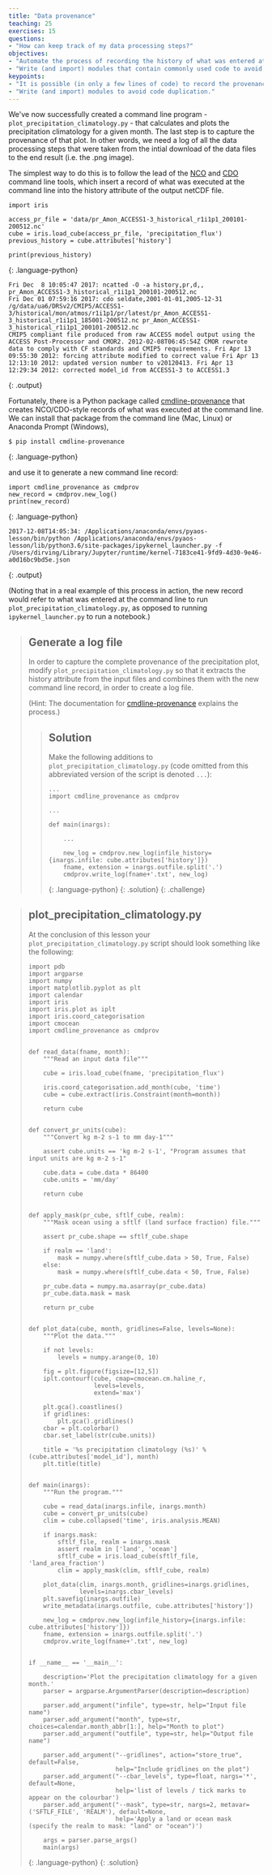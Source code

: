 ```yaml
---
title: "Data provenance"
teaching: 25
exercises: 15
questions:
- "How can keep track of my data processing steps?"
objectives:
- "Automate the process of recording the history of what was entered at the command line to produce a given data file or image."
- "Write (and import) modules that contain commonly used code to avoid duplication."
keypoints:
- "It is possible (in only a few lines of code) to record the provenance of a given data file or image."
- "Write (and import) modules to avoid code duplication."
---
```


We've now successfully created a command line program - `plot_precipitation_climatology.py` -
that calculates and plots the precipitation climatology for a given month.
The last step is to capture the provenance of that plot.
In other words, we need a log of all the data processing steps
that were taken from the intial download of the data files to the end result
(i.e. the .png image).

The simplest way to do this is to follow the lead of the
[NCO](http://nco.sourceforge.net/)
and [CDO](https://code.mpimet.mpg.de/projects/cdo) command line tools,
which insert a record of what was executed at the command line
into the history attribute of the output netCDF file.

~~~
import iris

access_pr_file = 'data/pr_Amon_ACCESS1-3_historical_r1i1p1_200101-200512.nc'
cube = iris.load_cube(access_pr_file, 'precipitation_flux')
previous_history = cube.attributes['history']

print(previous_history)
~~~
{: .language-python}

~~~
Fri Dec  8 10:05:47 2017: ncatted -O -a history,pr,d,, pr_Amon_ACCESS1-3_historical_r1i1p1_200101-200512.nc
Fri Dec 01 07:59:16 2017: cdo seldate,2001-01-01,2005-12-31 /g/data/ua6/DRSv2/CMIP5/ACCESS1-3/historical/mon/atmos/r1i1p1/pr/latest/pr_Amon_ACCESS1-3_historical_r1i1p1_185001-200512.nc pr_Amon_ACCESS1-3_historical_r1i1p1_200101-200512.nc
CMIP5 compliant file produced from raw ACCESS model output using the ACCESS Post-Processor and CMOR2. 2012-02-08T06:45:54Z CMOR rewrote data to comply with CF standards and CMIP5 requirements. Fri Apr 13 09:55:30 2012: forcing attribute modified to correct value Fri Apr 13 12:13:10 2012: updated version number to v20120413. Fri Apr 13 12:29:34 2012: corrected model_id from ACCESS1-3 to ACCESS1.3
~~~
{: .output}

Fortunately, there is a Python package called [cmdline-provenance](http://cmdline-provenance.readthedocs.io/en/latest/)
that creates NCO/CDO-style records of what was executed at the command line.
We can install that package from the command line (Mac, Linux) or Anaconda Prompt (Windows),

~~~
$ pip install cmdline-provenance
~~~   
{: .language-python}

and use it to generate a new command line record:

~~~
import cmdline_provenance as cmdprov
new_record = cmdprov.new_log()
print(new_record)
~~~
{: .language-python}

~~~
2017-12-08T14:05:34: /Applications/anaconda/envs/pyaos-lesson/bin/python /Applications/anaconda/envs/pyaos-lesson/lib/python3.6/site-packages/ipykernel_launcher.py -f /Users/dirving/Library/Jupyter/runtime/kernel-7183ce41-9fd9-4d30-9e46-a0d16bc9bd5e.json
~~~
{: .output}

(Noting that in a real example of this process in action,
the new record would refer to what was entered at the command line to run
`plot_precipitation_climatology.py`,
as opposed to running `ipykernel_launcher.py` to run a notebook.)


> ## Generate a log file
>
> In order to capture the complete provenance of the precipitation plot,
> modify `plot_precipitation_climatology.py` so that it
> extracts the history attribute from the input files
> and combines them with the new command line record,
> in order to create a log file.
>
> (Hint: The documentation for [cmdline-provenance](http://cmdline-provenance.readthedocs.io/en/latest/)
> explains the process.)
>
> > ## Solution
> >
> > Make the following additions to `plot_precipitation_climatology.py`
> > (code omitted from this abbreviated version of the script is denoted `...`):
> >
> > ~~~
> > ...
> > import cmdline_provenance as cmdprov
> >
> > ...
> >
> > def main(inargs):
> >
> >     ...
> >
> >     new_log = cmdprov.new_log(infile_history={inargs.infile: cube.attributes['history']})
> >     fname, extension = inargs.outfile.split('.')
> >     cmdprov.write_log(fname+'.txt', new_log)
> >
> > ~~~
> > {: .language-python}
> {: .solution}
{: .challenge}

> ## plot_precipitation_climatology.py
>
> At the conclusion of this lesson your `plot_precipitation_climatology.py` script
> should look something like the following:
>
> ~~~
> import pdb
> import argparse
> import numpy
> import matplotlib.pyplot as plt
> import calendar
> import iris
> import iris.plot as iplt
> import iris.coord_categorisation
> import cmocean
> import cmdline_provenance as cmdprov
>
>
> def read_data(fname, month):
>     """Read an input data file"""
>    
>     cube = iris.load_cube(fname, 'precipitation_flux')
>    
>     iris.coord_categorisation.add_month(cube, 'time')
>     cube = cube.extract(iris.Constraint(month=month))
>    
>     return cube
>
>
> def convert_pr_units(cube):
>     """Convert kg m-2 s-1 to mm day-1"""
>    
>     assert cube.units == 'kg m-2 s-1', "Program assumes that input units are kg m-2 s-1"
>    
>     cube.data = cube.data * 86400
>     cube.units = 'mm/day'
>    
>     return cube
>
>
> def apply_mask(pr_cube, sftlf_cube, realm):
>     """Mask ocean using a sftlf (land surface fraction) file."""
>    
>     assert pr_cube.shape == sftlf_cube.shape 
>    
>     if realm == 'land':
>         mask = numpy.where(sftlf_cube.data > 50, True, False)
>     else:
>         mask = numpy.where(sftlf_cube.data < 50, True, False)
>    
>     pr_cube.data = numpy.ma.asarray(pr_cube.data)
>     pr_cube.data.mask = mask
>    
>     return pr_cube
>
>
> def plot_data(cube, month, gridlines=False, levels=None):
>     """Plot the data."""
>
>     if not levels:
>         levels = numpy.arange(0, 10)
>
>     fig = plt.figure(figsize=[12,5])    
>     iplt.contourf(cube, cmap=cmocean.cm.haline_r, 
>                   levels=levels,
>                   extend='max')
>
>     plt.gca().coastlines()
>     if gridlines:
>         plt.gca().gridlines()
>     cbar = plt.colorbar()
>     cbar.set_label(str(cube.units))
>    
>     title = '%s precipitation climatology (%s)' %(cube.attributes['model_id'], month)
>     plt.title(title)
>
>
> def main(inargs):
>     """Run the program."""
>
>     cube = read_data(inargs.infile, inargs.month)   
>     cube = convert_pr_units(cube)
>     clim = cube.collapsed('time', iris.analysis.MEAN)
>
>     if inargs.mask:
>         sftlf_file, realm = inargs.mask
>         assert realm in ['land', 'ocean']
>         sftlf_cube = iris.load_cube(sftlf_file, 'land_area_fraction')
>         clim = apply_mask(clim, sftlf_cube, realm)
>
>     plot_data(clim, inargs.month, gridlines=inargs.gridlines,
>               levels=inargs.cbar_levels)
>     plt.savefig(inargs.outfile)
>     write_metadata(inargs.outfile, cube.attributes['history'])
>
>     new_log = cmdprov.new_log(infile_history={inargs.infile: cube.attributes['history']})
>     fname, extension = inargs.outfile.split('.')
>     cmdprov.write_log(fname+'.txt', new_log)
>
>
> if __name__ == '__main__':
>
>     description='Plot the precipitation climatology for a given month.'
>     parser = argparse.ArgumentParser(description=description)
>     
>     parser.add_argument("infile", type=str, help="Input file name")
>     parser.add_argument("month", type=str, choices=calendar.month_abbr[1:], help="Month to plot")
>     parser.add_argument("outfile", type=str, help="Output file name")
>
>     parser.add_argument("--gridlines", action="store_true", default=False,
>                         help="Include gridlines on the plot")
>     parser.add_argument("--cbar_levels", type=float, nargs='*', default=None,
>                         help='list of levels / tick marks to appear on the colourbar')
>     parser.add_argument("--mask", type=str, nargs=2, metavar=('SFTLF_FILE', 'REALM'), default=None,
>                         help='Apply a land or ocean mask (specify the realm to mask: "land" or "ocean")')
>
>     args = parser.parse_args()            
>     main(args)
> ~~~
> {: .language-python}
{: .solution}